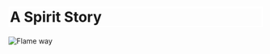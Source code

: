 <!DOCTYPE html>
<html lang="en">
<body>
    <main>
        <h1 style="border: white solid 3px;">
            A Spirit Story
        </h1>
    </main>
    
</body>
</html>

![Flame way](https://i.ibb.co/hRWcfbk/Flame-Way.png)

